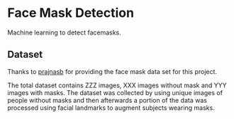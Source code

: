 # Face Mask Detection
Machine learning to detect facemasks.

## Dataset
Thanks to [prajnasb](https://github.com/prajnasb/observations/tree/master/experiements/data/with_mask) for providing 
the face mask data set for this project.

The total dataset contains ZZZ images, XXX images without mask and YYY images with masks. 
The dataset was collected by using unique images of people without masks and then afterwards a portion of the data
was processed using facial landmarks to augment subjects wearing masks.